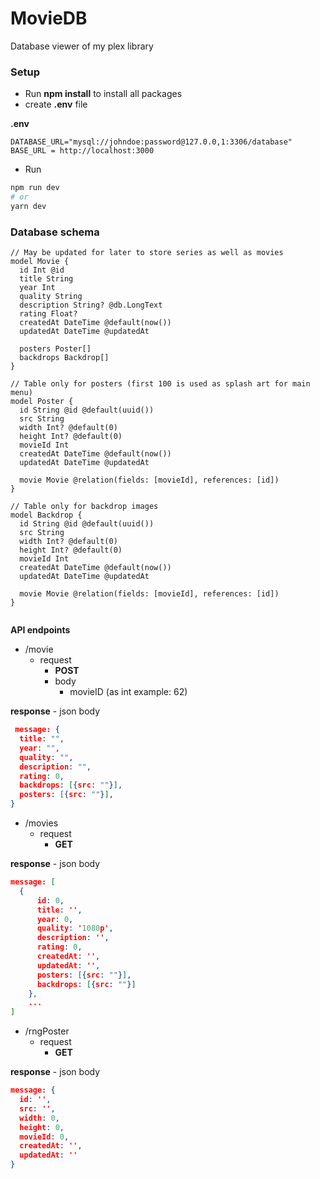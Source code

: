 # MovieDB
Database viewer of my plex library


### Setup
- Run **npm install** to install all packages
- create **.env** file

**.env**
```env
DATABASE_URL="mysql://johndoe:password@127.0.0,1:3306/database"
BASE_URL = http://localhost:3000
```
 - Run 


```bash
npm run dev
# or
yarn dev
```

### Database schema

```prisma
// May be updated for later to store series as well as movies
model Movie {
  id Int @id
  title String
  year Int
  quality String
  description String? @db.LongText
  rating Float?
  createdAt DateTime @default(now())
  updatedAt DateTime @updatedAt
  
  posters Poster[]
  backdrops Backdrop[]
}

// Table only for posters (first 100 is used as splash art for main menu)
model Poster {
  id String @id @default(uuid())
  src String
  width Int? @default(0)
  height Int? @default(0)
  movieId Int
  createdAt DateTime @default(now())
  updatedAt DateTime @updatedAt
  
  movie Movie @relation(fields: [movieId], references: [id])
}

// Table only for backdrop images
model Backdrop {
  id String @id @default(uuid())
  src String
  width Int? @default(0)
  height Int? @default(0)
  movieId Int
  createdAt DateTime @default(now())
  updatedAt DateTime @updatedAt
  
  movie Movie @relation(fields: [movieId], references: [id])
}


```

**API endpoints**

- /movie
  + request
    - **POST** 
    + body
      + movieID (as int example: 62) 

**response** - json body
```json
 message: {
  title: "",
  year: "",
  quality: "",
  description: "",
  rating: 0,
  backdrops: [{src: ""}],
  posters: [{src: ""}],
}
```

- /movies
  + request
    - **GET**

**response** - json body
```json
message: [
  {
      id: 0,
      title: '',
      year: 0,
      quality: '1080p',
      description: '',
      rating: 0,
      createdAt: '',
      updatedAt: '',
      posters: [{src: ""}],
      backdrops: [{src: ""}]
    },
    ...
]
```

- /rngPoster
  + request
    - **GET**

**response** - json body
```json
message: {
  id: '',
  src: '',
  width: 0,
  height: 0,
  movieId: 0,
  createdAt: '',
  updatedAt: ''
}
```
